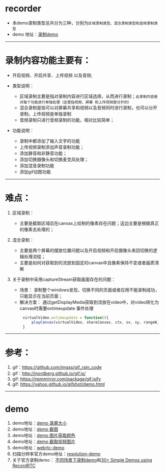 # recorder
  - 本demo录制类型总共分为三种，分别为`区域录制类型、混合录制类型和音频录制类型`
  - demo 地址：[录制demo](https://he-juan.github.io/RecordVideo/recordProgram/index.html)

-----
# 录制内容功能主要有： 
  - 开启视频、开启共享、上传视频 以及音频;
   
  - 类型说明：
      -  区域录制主要是指对录制内容进行区域选择，从而进行录制；`此录制内容是对每个功能进行单独处理（这里指视频、屏幕 和上传视频是分开的）`
      -  混合录制是指可以对屏幕共享和视频以及音频同时进行录制，也可以分开录制。上传视频是单独录制
      -  音频录制只进行音频录制的功能，相对比较简单；
  - 功能说明：
      - 录制中都添加了输入文字的功能
      - 上传视频录制添加声音录制功能； 
      - 添加静音和非静音功能；
      - 添加切换摄像头和切换麦克风处理；   
      - 添加混音录制功能
      - 添加gif动图功能
   
  -------
  
# 难点：
  1. 区域录制：
     - 主要是截取区域后在canvas上绘制的像素存在问题；这边主要是根据真正的像素去处理的；
 
  2. 混合录制：
     - 主要是两个屏幕的摆放位置问题以及开启视频和开启摄像头来回切换的逻辑处理流程； 
     - 主要是如何对获取到的流放到固定的canvas中且像素保持不变或者画质清晰   
       
  3. 关于录制中采用captureStream获取画面存在的问题：
     - 场景： 录制整个windows发现，切换不同的页面或者应用不能录制成功，只能显示在当前页面；
     - 解决方案： 通过getDisplayMedia获取到流放在video中，对video转化为canvas时需要ontimeupdate 事件处理

```javascript
        virtualVideo.ontimeupdate = function(){
            playCanvas(virtualVideo, shareCanvas, ctx, sx, sy, rangeW, rangeH, canvasX, canvasY, text);
        }
```     
 
 -------------
 
 # 参考：
  1. gif：https://github.com/imgss/gif_rain_code
  2. gif：http://jnordberg.github.io/gif.js/
  3. gif: https://npmmirror.com/package/gif.jsify
  4. gif: https://yahoo.github.io/gifshot/demo.html
  
 -------------
 
 # demo
  1. demo地址：[demo 录屏大小](https://he-juan.github.io/RecordVideo/getPosition/demo_record.html) 
  2. demo地址：[demo 截图](https://he-juan.github.io/RecordVideo/getPosition/demo4.html)  
  3. demo地址：[demo 图片获取颜色](https://he-juan.github.io/RecordVideo/getPosition/demo5.html)
  4. demo地址：[demo 截取视频图片](https://he-juan.github.io/RecordVideo/webReal/videoScreenshots/vss.html)
  5. demo地址：[webrtc-demo](https://www.webrtc-experiment.com/RecordRTC/simple-demos/)
  6. 扫描分辨率官方demo地址：[resolution-demo](https://udta.github.io/WCRS/)
  7. 关于官方录制demo： [不同场景下录制demo](https://www.webrtc-experiment.com/)和[30+ Simple Demos using RecordRTC](https://www.webrtc-experiment.com/RecordRTC/simple-demos/)